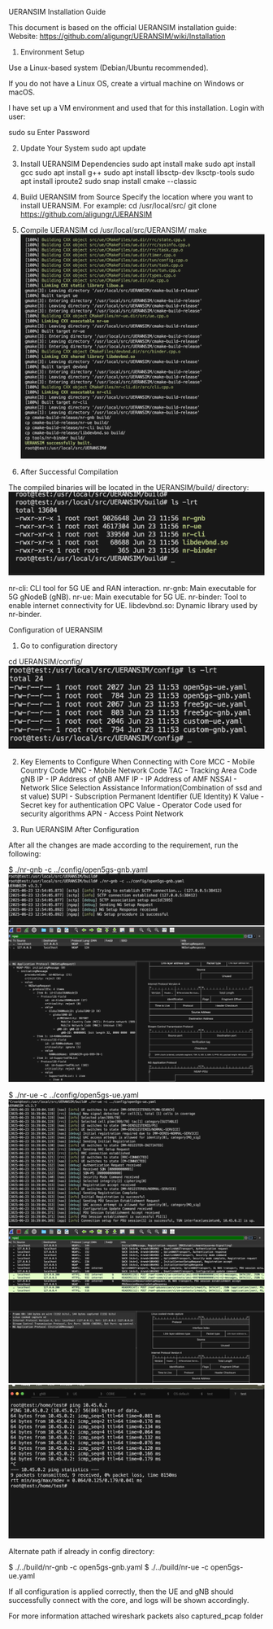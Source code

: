 UERANSIM Installation Guide

This document is based on the official UERANSIM installation guide:
Website: https://github.com/aligungr/UERANSIM/wiki/Installation

1. Environment Setup

Use a Linux-based system (Debian/Ubuntu recommended).

If you do not have a Linux OS, create a virtual machine on Windows or macOS.

I have set up a VM environment and used that for this installation.
Login with user:

sudo su
Enter Password

2. Update Your System
sudo apt update

3. Install UERANSIM Dependencies
sudo apt install make
sudo apt install gcc
sudo apt install g++
sudo apt install libsctp-dev lksctp-tools
sudo apt install iproute2
sudo snap install cmake --classic

4. Build UERANSIM from Source
Specify the location where you want to install UERANSIM. For example:
cd /usr/local/src/
git clone https://github.com/aligungr/UERANSIM

5. Compile UERANSIM
cd /usr/local/src/UERANSIM/
make
![Successful build UERANSIM](../../Pictures/UERANSIM_Build.png)

6. After Successful Compilation

The compiled binaries will be located in the UERANSIM/build/ directory:
![Binaries UERANSIM](../../Pictures/UERANSIM_bin.png)

nr-cli: CLI tool for 5G UE and RAN interaction.
nr-gnb: Main executable for 5G gNodeB (gNB).
nr-ue: Main executable for 5G UE.
nr-binder: Tool to enable internet connectivity for UE.
libdevbnd.so: Dynamic library used by nr-binder.

Configuration of UERANSIM

1. Go to configuration directory

cd UERANSIM/config/
![Config file UERANSIM](../../Pictures/UERANSIM_config.png)

2. Key Elements to Configure When Connecting with Core
MCC - Mobile Country Code 
MNC - Mobile Network Code 
TAC - Tracking Area Code
gNB IP - IP Address of gNB
AMF IP - IP Address of AMF
NSSAI - Network Slice Selection Assistance Information(Combination of ssd and st value)
SUPI - Subscription Permanent Identifier (UE Identity)
K Value - Secret key for authentication
OPC Value - Operator Code used for security algorithms
APN - Access Point Network

3. Run UERANSIM After Configuration

After all the changes are made according to the requirement, run the following:

$ ./nr-gnb -c ../config/open5gs-gnb.yaml
![gNB UERANSIM](../../Pictures/gNB_success_connects_core.png)
![gNB wireshark](../../Pictures/Wireshark_ngap_gNB.png)


$ ./nr-ue -c ../config/open5gs-ue.yaml
![UE UERANSIM](../../Pictures/Ue_attached.png)
![UE wireshark](../../Pictures/Wireshark_UE.png)
![UE ping](../../Pictures/UE_ping.png)



Alternate path if already in config directory:

$ ./../build/nr-gnb -c open5gs-gnb.yaml
$ ./../build/nr-ue -c open5gs-ue.yaml

If all configuration is applied correctly, then the UE and gNB should successfully connect with the core, and logs will be shown accordingly.

For more information attached wireshark packets also captured_pcap folder
